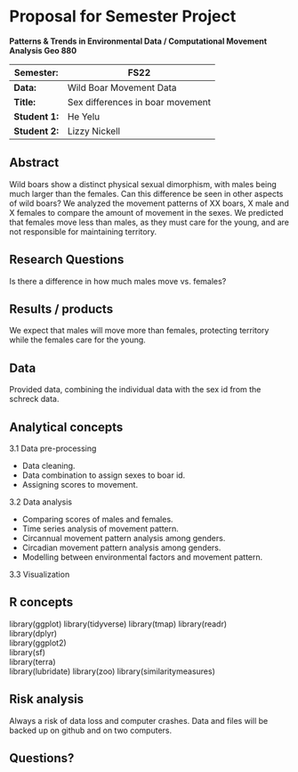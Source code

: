 # Proposal for Semester Project

**Patterns & Trends in Environmental Data / Computational Movement
Analysis Geo 880**

| Semester:      | FS22                              |
|----------------|---------------------------------- |
| **Data:**      | Wild Boar Movement Data           |
| **Title:**     | Sex differences in boar movement  |
| **Student 1:** | He Yelu                           |
| **Student 2:** | Lizzy Nickell                     |

## Abstract 
Wild boars show a distinct physical sexual dimorphism, with males being much larger than the females. Can this difference be seen in other aspects of wild boars? We analyzed the movement patterns of XX boars, X male and X females to compare the amount of movement in the sexes. We predicted that females move less than males, as they must care for the young, and are not responsible for maintaining territory.

## Research Questions
Is there a difference in how much males move vs. females?

## Results / products
We expect that males will move more than females, protecting territory while the females care for the young.

## Data
Provided data, combining the individual data with the sex id from the schreck data.

## Analytical concepts
3.1 Data pre-processing
-   Data cleaning.
-   Data combination to assign sexes to boar id.
-   Assigning scores to movement.

3.2 Data analysis
-   Comparing scores of males and females.
-   Time series analysis of movement pattern.
-   Circannual movement pattern analysis among genders.
-   Circadian movement pattern analysis among genders.
-   Modelling between environmental factors and movement pattern.

3.3 Visualization


## R concepts
library(ggplot)
library(tidyverse)
library(tmap)
library(readr)       
library(dplyr)       
library(ggplot2)     
library(sf)           
library(terra)        
library(lubridate) 
library(zoo)
library(similaritymeasures)

## Risk analysis
Always a risk of data loss and computer crashes. Data and files will be backed up on github and on two computers.

## Questions? 
<!-- Which questions would you like to discuss at the coaching session? -->
